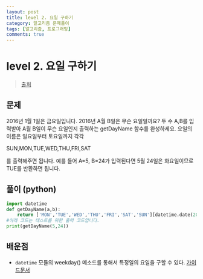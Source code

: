 ```yaml
---
layout: post
title: level 2. 요일 구하기
category: 알고리즘 문제풀이
tags: [알고리즘, 프로그래밍]
comments: true
---
```

# level 2. 요일 구하기
> [출처](http://tryhelloworld.co.kr/challenge_codes/177)

## 문제
2016년 1월 1일은 금요일입니다. 2016년 A월 B일은 무슨 요일일까요? 두 수 A,B를 입력받아 A월 B일이 무슨 요일인지 출력하는 getDayName 함수를 완성하세요. 요일의 이름은 일요일부터 토요일까지 각각

SUN,MON,TUE,WED,THU,FRI,SAT

를 출력해주면 됩니다. 예를 들어 A=5, B=24가 입력된다면 5월 24일은 화요일이므로 TUE를 반환하면 됩니다.

## 풀이 (python)
```python
import datetime
def getDayName(a,b):
	return ['MON','TUE','WED','THU','FRI','SAT','SUN'][datetime.date(2016, a, b).weekday()]
#아래 코드는 테스트를 위한 출력 코드입니다.
print(getDayName(5,24))
```


## 배운점
- `datetime` 모듈의 weekday() 메소드를 통해서 특정일의 요일을 구할 수 있다. [가이드문서](https://docs.python.org/3.5/library/datetime.html?highlight=weekday#datetime.date.weekday)
